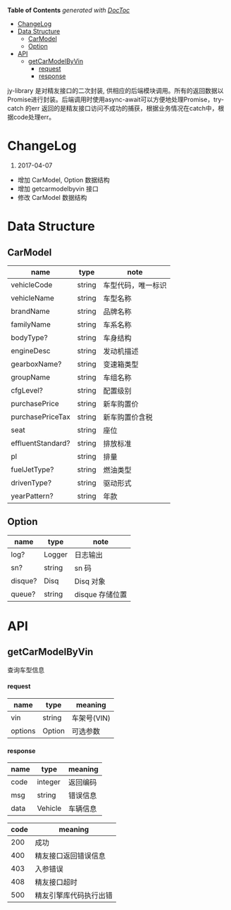 <!-- START doctoc generated TOC please keep comment here to allow auto update -->
<!-- DON'T EDIT THIS SECTION, INSTEAD RE-RUN doctoc TO UPDATE -->
**Table of Contents**  *generated with [DocToc](https://github.com/thlorenz/doctoc)*

- [ChangeLog](#changelog)
- [Data Structure](#data-structure)
  - [CarModel](#carmodel)
  - [Option](#option)
- [API](#api)
  - [getCarModelByVin](#getcarmodelbyvin)
      - [request](#request)
      - [response](#response)

<!-- END doctoc generated TOC please keep comment here to allow auto update -->

jy-library 是对精友接口的二次封装, 供相应的后端模块调用。所有的返回数据以Promise进行封装。后端调用时使用async-await可以方便地处理Promise，try-catch 的err 返回的是精友接口访问不成功的捕获，根据业务情况在catch中，根据code处理err。

# ChangeLog

1. 2017-04-07
  * 增加 CarModel, Option 数据结构 
  * 增加 getcarmodelbyvin 接口
  * 修改 CarModel 数据结构

# Data Structure

## CarModel

| name              | type    | note                       |
| ----              | ----    | ----                       |
| vehicleCode                | string  | 车型代码，唯一标识                 |
| vehicleName            | string  | 车型名称       |
| brandName          | string  | 品牌名称           |
| familyName          | string  | 车系名称         |
| bodyType?             | string  | 车身结构                      |
| engineDesc                | string  | 发动机描述                 |
| gearboxName?            | string  | 变速箱类型       |
| groupName          | string  | 车组名称         |
| cfgLevel?          | string  | 配置级别           |
| purchasePrice             | string  | 新车购置价                      |
| purchasePriceTax                | string  | 新车购置价含税                 |
| seat            | string  | 座位       |
| effluentStandard?          | string  | 排放标准         |
| pl          | string  | 排量         |
| fuelJetType?             | string  | 燃油类型                      |
| drivenType?             | string  | 驱动形式                      |
| yearPattern?             | string  | 年款                      |

## Option

| name              | type    | note                       |
| ----              | ----    | ----                       |
| log?                | Logger  | 日志输出                 |
| sn?                | string  | sn 码                 |
| disque?                | Disq | Disq 对象                 |
| queue?                | string  | disque 存储位置                 |

# API

## getCarModelByVin
查询车型信息

#### request

| name     | type   | meaning    |
| ----     | ----   | ----       |
| vin     | string | 车架号(VIN)     |
| options     | Option | 可选参数     |
#### response

| name | type    | meaning  |
| ---- | ----    | ----     |
| code | integer | 返回编码 |
| msg  | string  | 错误信息 |
| data | Vehicle | 车辆信息 |

| code | meaning      |
| ---- | ----         |
| 200  | 成功 |
| 400  | 精友接口返回错误信息 |
| 403  | 入参错误 |
| 408  | 精友接口超时 |
| 500  | 精友引擎库代码执行出错 |
